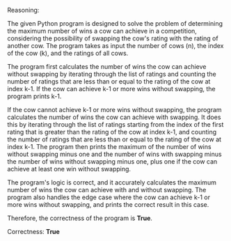 Reasoning:

The given Python program is designed to solve the problem of determining the maximum number of wins a cow can achieve in a competition, considering the possibility of swapping the cow's rating with the rating of another cow. The program takes as input the number of cows (n), the index of the cow (k), and the ratings of all cows.

The program first calculates the number of wins the cow can achieve without swapping by iterating through the list of ratings and counting the number of ratings that are less than or equal to the rating of the cow at index k-1. If the cow can achieve k-1 or more wins without swapping, the program prints k-1.

If the cow cannot achieve k-1 or more wins without swapping, the program calculates the number of wins the cow can achieve with swapping. It does this by iterating through the list of ratings starting from the index of the first rating that is greater than the rating of the cow at index k-1, and counting the number of ratings that are less than or equal to the rating of the cow at index k-1. The program then prints the maximum of the number of wins without swapping minus one and the number of wins with swapping minus the number of wins without swapping minus one, plus one if the cow can achieve at least one win without swapping.

The program's logic is correct, and it accurately calculates the maximum number of wins the cow can achieve with and without swapping. The program also handles the edge case where the cow can achieve k-1 or more wins without swapping, and prints the correct result in this case.

Therefore, the correctness of the program is **True**.

Correctness: **True**